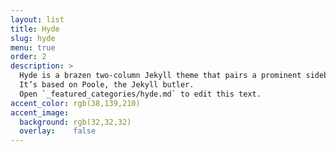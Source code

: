 ```yaml
---
layout: list
title: Hyde
slug: hyde
menu: true
order: 2
description: >
  Hyde is a brazen two-column Jekyll theme that pairs a prominent sidebar with uncomplicated content.
  It’s based on Poole, the Jekyll butler.
  Open `_featured_categories/hyde.md` to edit this text.
accent_color: rgb(38,139,210)
accent_image:
  background: rgb(32,32,32)
  overlay:    false
---
```

